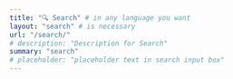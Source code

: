 ```yaml
---
title: "🔍️ Search" # in any language you want
layout: "search" # is necessary
url: "/search/"
# description: "Description for Search"
summary: "search"
# placeholder: "placeholder text in search input box"
---
```

